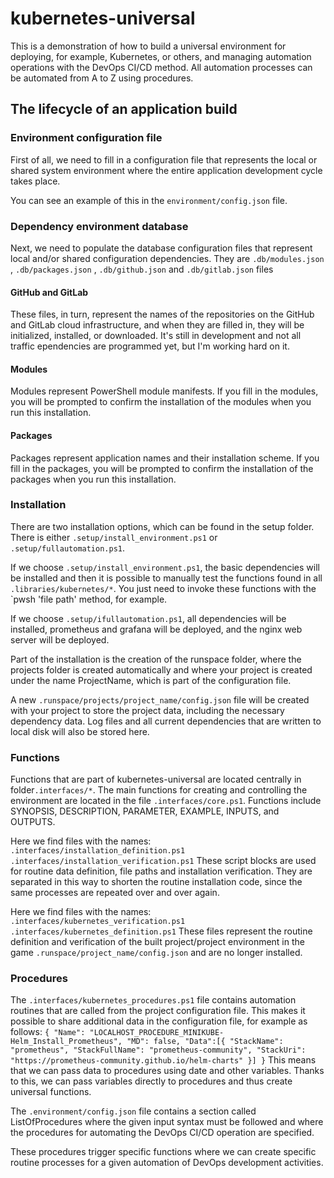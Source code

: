 # kubernetes-universal

This is a demonstration of how to build a universal environment for deploying, for example, 
Kubernetes, or others, and managing automation operations with the DevOps CI/CD method.
All automation processes can be automated from A to Z using procedures. 

## The lifecycle of an application build

### Environment configuration file

First of all, we need to fill in a configuration file that represents the local or shared 
system environment where the entire application development cycle takes place.

You can see an example of this in the `environment/config.json` file.

### Dependency environment database

Next, we need to populate the database configuration files that represent local and/or shared configuration dependencies.
They are `.db/modules.json` , `.db/packages.json` , `.db/github.json` and `.db/gitlab.json` files

#### GitHub and GitLab

These files, in turn, represent the names of the repositories on the GitHub and GitLab cloud infrastructure, and when they are filled in, they will be initialized, installed, or downloaded. It's still in development and not all traffic ependencies are programmed yet, but I'm working hard on it.

#### Modules 

Modules represent PowerShell module manifests. If you fill in the modules, you will be prompted to confirm the installation of the modules when you run this installation.

#### Packages 

Packages represent application names and their installation scheme. If you fill in the packages, you will be prompted to confirm the installation of the packages when you run this installation.

### Installation

There are two installation options, which can be found in the setup folder. There is either `.setup/install_environment.ps1` or `.setup/fullautomation.ps1`.

If we choose `.setup/install_environment.ps1`, the basic dependencies will be installed and then it is possible to manually test the functions found in all `.libraries/kubernetes/*`. You just need to invoke these functions with the `pwsh 'file path' method, for example.

If we choose `.setup/ifullautomation.ps1`, all dependencies will be installed, prometheus and grafana will be deployed, and the nginx web server will be deployed.

Part of the installation is the creation of the runspace folder, where the projects folder is created automatically and where your project is created under the name ProjectName, which is part of the configuration file.

A new `.runspace/projects/project_name/config.json` file will be created with your project to store the project data, including the necessary dependency data. Log files and all current dependencies that are written to local disk will also be stored here.

### Functions

Functions that are part of kubernetes-universal are located centrally in folder`.interfaces/*`.
The main functions for creating and controlling the environment are located in the file `.interfaces/core.ps1`. Functions include SYNOPSIS, DESCRIPTION, PARAMETER, EXAMPLE, INPUTS, and OUTPUTS.

Here we find files with the names:
`.interfaces/installation_definition.ps1`
`.interfaces/installation_verification.ps1`
These script blocks are used for routine data definition, file paths and installation verification.
They are separated in this way to shorten the routine installation code, since the same processes are repeated over and over again.

Here we find files with the names:
`.interfaces/kubernetes_verification.ps1`
`.interfaces/kubernetes_definition.ps1`
These files represent the routine definition and verification of the built project/project environment in the game `.runspace/project_name/config.json` and are no longer installed.

### Procedures

The `.interfaces/kubernetes_procedures.ps1` file contains automation routines that are called from the project configuration file.
This makes it possible to share additional data in the configuration file, for example as follows:
`
{
    "Name": "LOCALHOST_PROCEDURE_MINIKUBE-Helm_Install_Prometheus",
    "MD": false,
    "Data":[{
        "StackName": "prometheus",
        "StackFullName": "prometheus-community",
        "StackUri": "https://prometheus-community.github.io/helm-charts"
    }]
}
`
This means that we can pass data to procedures using date and other variables. Thanks to this, we can pass variables directly to procedures and thus create universal functions.

The `.environment/config.json` file contains a section called ListOfProcedures where the given input syntax must be followed and where the procedures for automating the DevOps CI/CD operation are specified.

These procedures trigger specific functions where we can create specific routine processes for a given automation of DevOps development activities.

